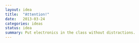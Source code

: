 ```yaml
---
layout: idea
title:  "Attention!"
date:   2013-03-24
categories: ideas
status: idea
summary: Put electronics in the class without distractions.
---
```

